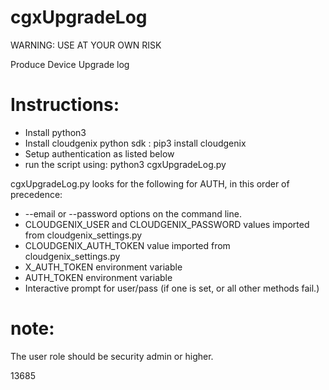 # cgxUpgradeLog

WARNING: USE AT YOUR OWN RISK

Produce Device Upgrade log

# Instructions:

* Install python3
* Install cloudgenix python sdk : pip3 install cloudgenix
* Setup authentication as listed below
* run the script using: python3 cgxUpgradeLog.py

cgxUpgradeLog.py looks for the following for AUTH, in this order of precedence:

* --email or --password options on the command line.
* CLOUDGENIX_USER and CLOUDGENIX_PASSWORD values imported from cloudgenix_settings.py
* CLOUDGENIX_AUTH_TOKEN value imported from cloudgenix_settings.py
* X_AUTH_TOKEN environment variable
* AUTH_TOKEN environment variable
* Interactive prompt for user/pass (if one is set, or all other methods fail.)

# note:

The user role should be security admin or higher.

13685